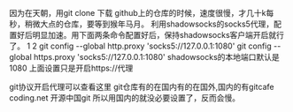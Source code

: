 因为在天朝，用git clone 下载 github上的仓库的时候，速度很慢，才几十k每秒，稍微大点的仓库，要等到猴年马月。
利用shadowsocks的socks5代理，配置好后明显加速。用下面两条命令配置好后，保持shadowsocks客户端开启就行了。
1
2
git config --global http.proxy 'socks5://127.0.0.1:1080' 
git config --global https.proxy 'socks5://127.0.0.1:1080'
shadowsocks的本地端口默认是1080
上面设置只是开启https://代理

git协议开启代理可以查看这里
git仓库有的在国内有的在国外,国内的有gitcafe coding.net 开源中国git
所以用国内的就没必要设置了，反而会慢。
